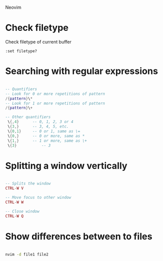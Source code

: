 Neovim

# Check filetype
Check filetype of current buffer

```
:set filetype?
```
# Searching with regular expressions

```lua

-- Quantifiers
-- Look for 0 or more repetitions of pattern
/{pattern}\*
-- Look for 1 or more repetitions of pattern
/{pattern}\+

-- Other quantifiers
 \{,4}		-- 0, 1, 2, 3 or 4
 \{3,}		-- 3, 4, 5, etc.
 \{0,1}		-- 0 or 1, same as \=
 \{0,}		-- 0 or more, same as *
 \{1,}		-- 1 or more, same as \+
 \{3}		    -- 3
```

# Splitting a window vertically

```lua

-- Splits the window
CTRL-W V

-- Move focus to other window
CTRL-W W

-- Close window
CTRL-W Q
```

# Show differences between to files

```bash

nvim -d file1 file2
```
